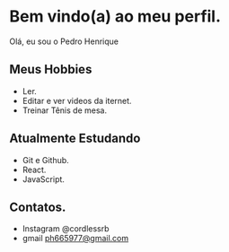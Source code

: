 # Bem vindo(a) ao meu perfil.

Olá, eu sou o Pedro Henrique

## Meus Hobbies 

- Ler.
- Editar e ver videos da iternet.
- Treinar Tênis de mesa.

## Atualmente Estudando 

- Git e Github.
- React.
- JavaScript.

## Contatos.

- Instagram @cordlessrb
- gmail ph665977@gmail.com
